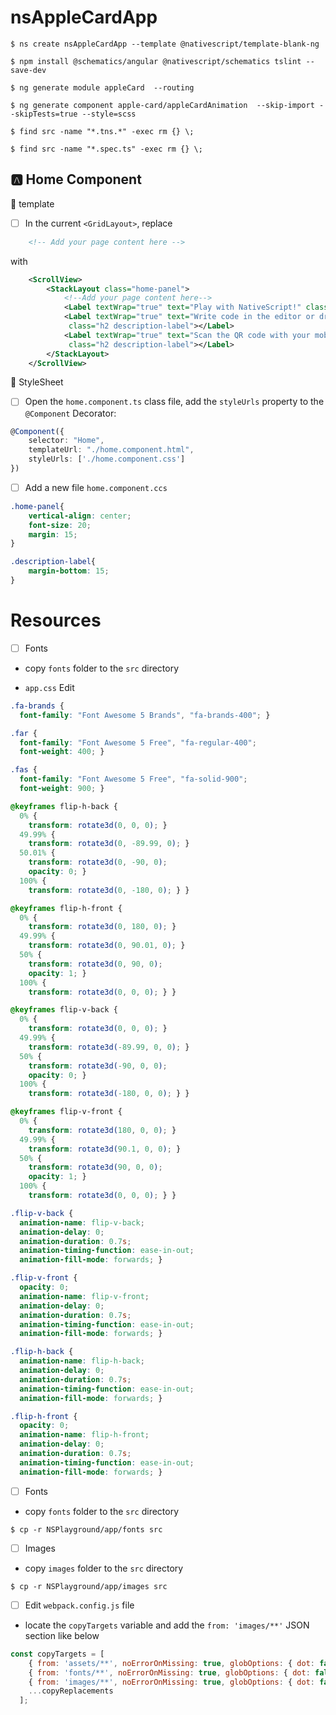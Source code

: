 # nsAppleCardApp


```
$ ns create nsAppleCardApp --template @nativescript/template-blank-ng
```

```
$ npm install @schematics/angular @nativescript/schematics tslint --save-dev 
```

```
$ ng generate module appleCard  --routing
```

```
$ ng generate component apple-card/appleCardAnimation  --skip-import --skipTests=true --style=scss
```

```
$ find src -name "*.tns.*" -exec rm {} \;  
```

```
$ find src -name "*.spec.ts" -exec rm {} \;   
```


## :a: Home Component

:round_pushpin: template

- [ ] In the current `<GridLayout>`, replace 

```xml
    <!-- Add your page content here -->
```

with 

```xml
	<ScrollView>
		<StackLayout class="home-panel">
			<!--Add your page content here-->
			<Label textWrap="true" text="Play with NativeScript!" class="h2 description-label"></Label>
			<Label textWrap="true" text="Write code in the editor or drag and drop components to build a NativeScript mobile application."
			 class="h2 description-label"></Label>
			<Label textWrap="true" text="Scan the QR code with your mobile device and watch the changes sync live while you play with the code."
			 class="h2 description-label"></Label>
		</StackLayout>
	</ScrollView>
```

:round_pushpin:  StyleSheet

- [ ] Open the `home.component.ts` class file, add the `styleUrls` property to the `@Component` Decorator:

```typescript
@Component({
    selector: "Home",
    templateUrl: "./home.component.html",
    styleUrls: ['./home.component.css']
})
```

- [ ] Add a new file `home.component.ccs`

```css
.home-panel{
    vertical-align: center; 
    font-size: 20;
    margin: 15;
}

.description-label{
    margin-bottom: 15;
}
```



# Resources

- [ ] Fonts

* copy `fonts` folder to the `src` directory

* `app.css` Edit

```css
.fa-brands {
  font-family: "Font Awesome 5 Brands", "fa-brands-400"; }

.far {
  font-family: "Font Awesome 5 Free", "fa-regular-400";
  font-weight: 400; }

.fas {
  font-family: "Font Awesome 5 Free", "fa-solid-900";
  font-weight: 900; }

@keyframes flip-h-back {
  0% {
    transform: rotate3d(0, 0, 0); }
  49.99% {
    transform: rotate3d(0, -89.99, 0); }
  50.01% {
    transform: rotate3d(0, -90, 0);
    opacity: 0; }
  100% {
    transform: rotate3d(0, -180, 0); } }

@keyframes flip-h-front {
  0% {
    transform: rotate3d(0, 180, 0); }
  49.99% {
    transform: rotate3d(0, 90.01, 0); }
  50% {
    transform: rotate3d(0, 90, 0);
    opacity: 1; }
  100% {
    transform: rotate3d(0, 0, 0); } }

@keyframes flip-v-back {
  0% {
    transform: rotate3d(0, 0, 0); }
  49.99% {
    transform: rotate3d(-89.99, 0, 0); }
  50% {
    transform: rotate3d(-90, 0, 0);
    opacity: 0; }
  100% {
    transform: rotate3d(-180, 0, 0); } }

@keyframes flip-v-front {
  0% {
    transform: rotate3d(180, 0, 0); }
  49.99% {
    transform: rotate3d(90.1, 0, 0); }
  50% {
    transform: rotate3d(90, 0, 0);
    opacity: 1; }
  100% {
    transform: rotate3d(0, 0, 0); } }

.flip-v-back {
  animation-name: flip-v-back;
  animation-delay: 0;
  animation-duration: 0.7s;
  animation-timing-function: ease-in-out;
  animation-fill-mode: forwards; }

.flip-v-front {
  opacity: 0;
  animation-name: flip-v-front;
  animation-delay: 0;
  animation-duration: 0.7s;
  animation-timing-function: ease-in-out;
  animation-fill-mode: forwards; }

.flip-h-back {
  animation-name: flip-h-back;
  animation-delay: 0;
  animation-duration: 0.7s;
  animation-timing-function: ease-in-out;
  animation-fill-mode: forwards; }

.flip-h-front {
  opacity: 0;
  animation-name: flip-h-front;
  animation-delay: 0;
  animation-duration: 0.7s;
  animation-timing-function: ease-in-out;
  animation-fill-mode: forwards; }
```

- [ ] Fonts

* copy `fonts` folder to the `src` directory

```
$ cp -r NSPlayground/app/fonts src 
```


- [ ] Images

* copy `images` folder to the `src` directory

```
$ cp -r NSPlayground/app/images src 
```

- [ ] Edit `webpack.config.js` file

* locate the `copyTargets` variable and add the `from: 'images/**'` JSON section like below

```javascript
const copyTargets = [
    { from: 'assets/**', noErrorOnMissing: true, globOptions: { dot: false, ...copyIgnore } },
    { from: 'fonts/**', noErrorOnMissing: true, globOptions: { dot: false, ...copyIgnore } },
    { from: 'images/**', noErrorOnMissing: true, globOptions: { dot: false, ...copyIgnore } },
    ...copyReplacements
  ];
```
